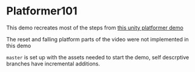 # Platformer101

This demo recreates most of the steps from [this unity platformer demo](https://unity3d.com/learn/tutorials/topics/2d-game-creation/creating-basic-platformer-game)

The reset and falling platform parts of the video were not implemented in this demo

`master` is set up with the assets needed to start the demo, self descrptive branches have incremental additions.

